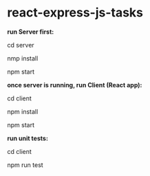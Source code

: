 # react-express-js-tasks

**run Server first:**

cd server 

nmp install 

npm start 

**once server is running, run Client (React app):**

cd client 

npm install 

npm start 

**run unit tests:**

cd client 

npm run test
